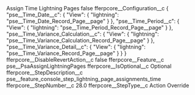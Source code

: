 <?xml version="1.0" encoding="UTF-8"?>
<CustomMetadata xmlns="http://soap.sforce.com/2006/04/metadata" xmlns:xsi="http://www.w3.org/2001/XMLSchema-instance" xmlns:xsd="http://www.w3.org/2001/XMLSchema">
    <label>Assign Time Lightning Pages</label>
    <protected>false</protected>
    <values>
        <field>fferpcore__Configuration__c</field>
        <value xsi:type="xsd:string">{
	&quot;pse__Time_Date__c&quot;: {
        &quot;View&quot;: {
            &quot;lightning&quot;: &quot;pse__Time_Date_Record_Page__page&quot;
        }
    },
    &quot;pse__Time_Period__c&quot;: {
        &quot;View&quot;: {
            &quot;lightning&quot;: &quot;pse__Time_Period_Record_Page__page&quot;
        }
    },
    &quot;pse__Time_Variance_Calculation__c&quot;: {
        &quot;View&quot;: {
            &quot;lightning&quot;: &quot;pse__Time_Variance_Calculation_Record_Page__page&quot;
        }
    },
    &quot;pse__Time_Variance_Detail__c&quot;: {
        &quot;View&quot;: {
            &quot;lightning&quot;: &quot;pse__Time_Variance_Record_Page__page&quot;
        }
    }
}</value>
    </values>
    <values>
        <field>fferpcore__DisableRevertAction__c</field>
        <value xsi:type="xsd:boolean">false</value>
    </values>
    <values>
        <field>fferpcore__Feature__c</field>
        <value xsi:type="xsd:string">pse__PsaAssignLightningPages</value>
    </values>
    <values>
        <field>fferpcore__IsOptional__c</field>
        <value xsi:type="xsd:string">Optional</value>
    </values>
    <values>
        <field>fferpcore__StepDescription__c</field>
        <value xsi:type="xsd:string">pse__feature_console_step_lightning_page_assignments_time</value>
    </values>
    <values>
        <field>fferpcore__StepNumber__c</field>
        <value xsi:type="xsd:double">28.0</value>
    </values>
    <values>
        <field>fferpcore__StepType__c</field>
        <value xsi:type="xsd:string">Action Override</value>
    </values>
</CustomMetadata>
